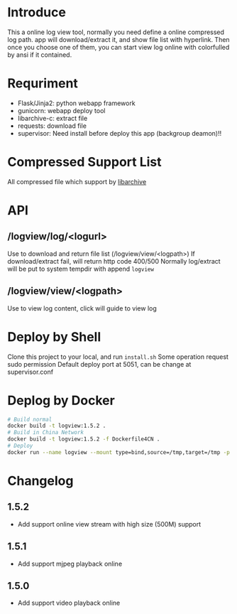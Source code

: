 # Introduce
This a online log view tool, normally you need define a online compressed log path.
app will download/extract it, and show file list with hyperlink.
Then once you choose one of them, you can start view log online with colorfulled by ansi if it contained.

# Requriment
* Flask/Jinja2: python webapp framework
* gunicorn: webapp deploy tool
* libarchive-c: extract file
* requests: download file
* supervisor: Need install before deploy this app (backgroup deamon)!!

# Compressed Support List
All compressed file which support by [libarchive](http://libarchive.org/)

# API
## /logview/log/&lt;logurl&gt;
Use to download and return file list (/logview/view/&lt;logpath&gt;)
If download/extract fail, will return http code 400/500
Normally log/extract will be put to system tempdir with append `logview`

## /logview/view/&lt;logpath&gt;
Use to view log content, click will guide to view log

# Deploy by Shell
Clone this project to your local, and run `install.sh`
Some operation request sudo permission
Default deploy port at 5051, can be change at supervisor.conf

# Deplog by Docker
```sh
# Build normal
docker build -t logview:1.5.2 .
# Build in China Network
docker build -t logview:1.5.2 -f Dockerfile4CN .
# Deploy
docker run --name logview --mount type=bind,source=/tmp,target=/tmp -p 5051:5051 -d --restart always logview:1.5.2
```

# Changelog
## 1.5.2
* Add support online view stream with high size (500M) support
## 1.5.1
* Add support mjpeg playback online
## 1.5.0
* Add support video playback online
